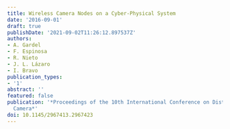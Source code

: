 ```yaml
---
title: Wireless Camera Nodes on a Cyber-Physical System
date: '2016-09-01'
draft: true
publishDate: '2021-09-02T11:26:12.897537Z'
authors:
- A. Gardel
- F. Espinosa
- R. Nieto
- J. L. Lázaro
- I. Bravo
publication_types:
- '1'
abstract: ''
featured: false
publication: '*Proceedings of the 10th International Conference on Distributed Smart
  Camera*'
doi: 10.1145/2967413.2967423
---
```


